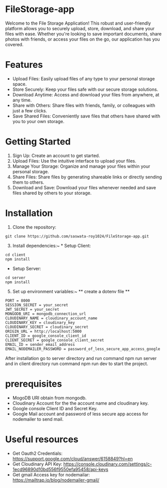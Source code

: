 # FileStorage-app
Welcome to the File Storage Application! This robust and user-friendly platform allows you to securely upload, store, download, and share your files with ease. Whether you're looking to save important documents, share photos with friends, or access your files on the go, our application has you covered.

# Features

* Upload Files: Easily upload files of any type to your personal storage space.
* Store Securely: Keep your files safe with our secure storage solutions.
* Download Anytime: Access and download your files from anywhere, at any time.
* Share with Others: Share files with friends, family, or colleagues with just a few clicks.
* Save Shared Files: Conveniently save files that others have shared with you to your own storage.
    

# Getting Started

1. Sign Up: Create an account to get started.
2. Upload Files: Use the intuitive interface to upload your files.
3. Manage Your Storage: Organize and manage your files within your personal storage.
4. Share Files: Share files by generating shareable links or directly sending them to others.
5. Download and Save: Download your files whenever needed and save files shared by others to your storage.

# Installation

  1. Clone the repository:
     
    git clone https://github.com/saswata-roy1024/FileStorage-app.git
     
  3. Install dependencies:~
    * Setup Client:
    
    cd client
    npm install

   * Setup Server:

    cd server
    npm install
  
  5. Set up environment variables:~
     ** create a dotenv file **
   
    PORT = 8000
    SESSION_SECRET = your_secret
    JWT_SECRET = your_secret
    MONGODB_URI = mongodb_connection_url
    CLOUDINARY_NAME = cloudinary_account_name
    CLOUDINARY_KEY = cloudinary_key
    CLOUDINARY_SECRET = cloudinary_secret
    ORIGIN_URL = http://localhost:5000
    CLIENT_ID = google_console_client_id
    CLIENT_SECRET = google_console_client_secret
    EMAIL_ID = sender_email_address 
    EMAIL_NODEMAILER_PASSWORD = password_of_less_secure_app_access_google


After installation go to server directory and run command npm run server and in client directory run command npm run dev to start the project.

# prerequisites

* MogoDB URI obtain from mongodb.
* Cloudinary Account for the the account name and cloudinary key.
* Google console Client ID and Secret Key.
* Google Mail account and password of less secure app access for nodemailer to send mail.

# Useful resources
* Get Oauth2 Credentials: https://support.google.com/cloud/answer/6158849?hl=en
* Get Cloudinary API Key: https://console.cloudinary.com/settings/c-1ecd96890d10bd556f9550efa95458/api-keys
* Get gmail Access key for nodemailar: https://mailtrap.io/blog/nodemailer-gmail/
    
